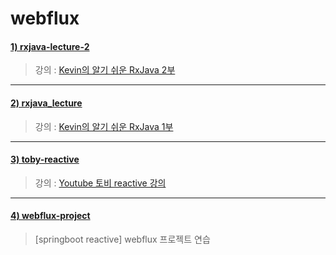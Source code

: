 # webflux

#### [1) rxjava-lecture-2](https://github.com/seohaem/webflux/tree/master/rxjava-lecture-2)
> 강의 : [Kevin의 알기 쉬운 RxJava 2부](https://www.inflearn.com/course/%EC%9E%90%EB%B0%94-%EB%A6%AC%EC%95%A1%ED%8B%B0%EB%B8%8C%ED%94%84%EB%A1%9C%EA%B7%B8%EB%9E%98%EB%B0%8D-2)

---

#### [2) rxjava_lecture](https://github.com/seohaem/webflux/tree/master/rxjava_lecture)
> 강의 : [Kevin의 알기 쉬운 RxJava 1부](https://www.inflearn.com/course/%EC%9E%90%EB%B0%94-%EB%A6%AC%EC%95%A1%ED%8B%B0%EB%B8%8C%ED%94%84%EB%A1%9C%EA%B7%B8%EB%9E%98%EB%B0%8D-1)

---

#### [3) toby-reactive](https://github.com/seohaem/webflux/tree/master/toby-reactive)
> 강의 : [Youtube 토비 reactive 강의](https://www.youtube.com/watch?v=8fenTR3KOJo&list=PLOLeoJ50I1kkqC4FuEztT__3xKSfR2fpw)

---

#### [4) webflux-project](https://github.com/seohaem/webflux/tree/master/webflux-project)
> [springboot reactive] webflux 프로젝트 연습

